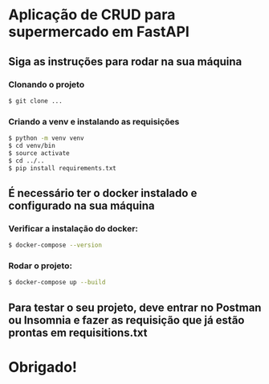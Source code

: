 # Aplicação de CRUD para supermercado em FastAPI
## Siga as instruções para rodar na sua máquina

### Clonando o projeto
```bash
$ git clone ...
```

### Criando a venv e instalando as requisições
```bash
$ python -m venv venv
$ cd venv/bin
$ source activate
$ cd ../..
$ pip install requirements.txt
```

## É necessário ter o docker instalado e configurado na sua máquina

### Verificar a instalação do docker:
```bash
$ docker-compose --version
```

### Rodar o projeto:

```bash
$ docker-compose up --build
```

## Para testar o seu projeto, deve entrar no Postman ou Insomnia e fazer as requisição que já estão prontas em requisitions.txt


# Obrigado!
